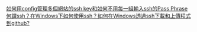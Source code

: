 [如何用config管理多個網站的ssh key和如何不用每一組輸入ssh的Pass Phrase](https://blog.alantsai.net/posts/2016/03/ssh-config-ssh-agent-passphrase-management)
[何謂ssh？在Windows下如何使用ssh？如何在Windows透過ssh下載和上傳程式到github?](https://blog.alantsai.net/posts/2015/09/use-ssh-in-windows-for-github)
